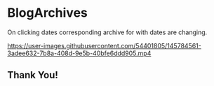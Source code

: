 # BlogArchives
On clicking dates corresponding archive for with dates are changing.

https://user-images.githubusercontent.com/54401805/145784561-3adee632-7b8a-408d-9e5b-40bfe6ddd905.mp4

<h2>Thank You!</h2>
